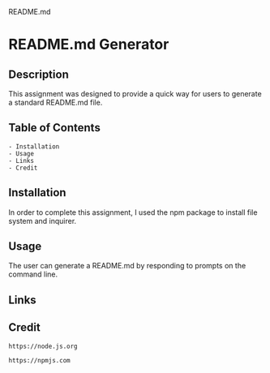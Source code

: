 README.md

# README.md Generator

## Description
This assignment was designed to provide a quick way for users to generate a standard README.md file.

## Table of Contents

    - Installation
    - Usage
    - Links
    - Credit

## Installation
In order to complete this assignment, I used the npm package to install file system and inquirer.

## Usage
The user can generate a README.md by responding to prompts on the command line.

## Links

## Credit
    https://node.js.org

    https://npmjs.com




